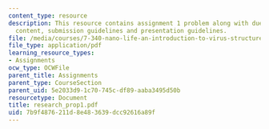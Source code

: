 ```yaml
---
content_type: resource
description: This resource contains assignment 1 problem along with due date, proposal
  content, submission guidelines and presentation guidelines.
file: /media/courses/7-340-nano-life-an-introduction-to-virus-structure-and-assembly-fall-2005/7b9f4876211d8e483639dcc92616a89f_research_prop1.pdf
file_type: application/pdf
learning_resource_types:
- Assignments
ocw_type: OCWFile
parent_title: Assignments
parent_type: CourseSection
parent_uid: 5e2033d9-1c70-745c-df89-aaba3495d50b
resourcetype: Document
title: research_prop1.pdf
uid: 7b9f4876-211d-8e48-3639-dcc92616a89f
---
```

